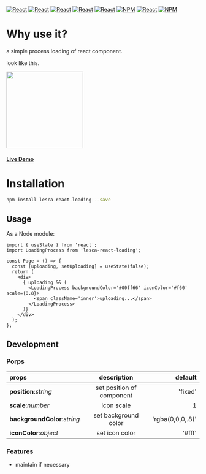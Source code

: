 [![React](https://img.shields.io/badge/-ReactJs-61DAFB?style=for-the-badge&logo=react&logoColor=white)](https://zh-hant.reactjs.org/)
[![React](https://img.shields.io/badge/Less-1d365d?style=for-the-badge&logo=less&logoColor=white)](https://lesscss.org/)
[![React](https://img.shields.io/badge/Typescript-4277c0?style=for-the-badge&logo=typescript&logoColor=white)](https://www.typescriptlang.org/)
[![React](https://img.shields.io/badge/HTML5-E34F26?style=for-the-badge&logo=html5&logoColor=white)](https://www.w3schools.com/html/)
[![React](https://img.shields.io/badge/-CSS3-1572B6?style=for-the-badge&logo=css3&logoColor=white)](https://www.w3schools.com/css/)
[![NPM](https://img.shields.io/badge/NPM-ba443f?style=for-the-badge&logo=npm&logoColor=white)](https://www.npmjs.com/)
[![React](https://img.shields.io/badge/Node.js-43853D?style=for-the-badge&logo=node.js&logoColor=white)](https://nodejs.org/en/)
[![NPM](https://img.shields.io/badge/DEV-Jameshsu1125-9cf?style=for-the-badge)](https://www.npmjs.com/~jameshsu1125)

# Why use it?

a simple process loading of react component.

look like this.

<img src='http://archive.lesca.net/loading.gif' width='200' height='200' />

#### [Live Demo](https://jameshsu1125.github.io/lesca-react-loading/)

# Installation

```sh
npm install lesca-react-loading --save
```

## Usage

As a Node module:

```JSX
import { useState } from 'react';
import LoadingProcess from 'lesca-react-loading';

const Page = () => {
  const [uploading, setUploading] = useState(false);
  return (
    <div>
      { uploading && (
        <LoadingProcess backgroundColor='#00ff66' iconColor='#f60' scale={0.8}>
          <span className='inner'>uploading...</span>
        </LoadingProcess>
      )}
    </div>
  );
};
```

## Development

### Porps

| props                        |        description        |          default |
| :--------------------------- | :-----------------------: | ---------------: |
| **position**:_string_        | set position of component |          'fixed' |
| **scale**:_number_           |        icon scale         |                1 |
| **backgroundColor**:_string_ |   set background color    | 'rgba(0,0,0,.8)' |
| **iconColor**:_object_       |      set icon color       |           '#fff' |

### Features

- maintain if necessary

